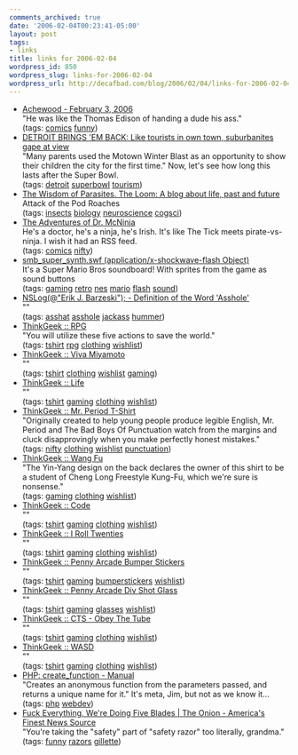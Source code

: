 ```yaml
---
comments_archived: true
date: '2006-02-04T00:23:41-05:00'
layout: post
tags:
- links
title: links for 2006-02-04
wordpress_id: 850
wordpress_slug: links-for-2006-02-04
wordpress_url: http://decafbad.com/blog/2006/02/04/links-for-2006-02-04
---
```

<ul class="delicious">
	<li>
		<div class="delicious-link"><a href="http://www.achewood.com/index.php?date=02032006">Achewood - February 3, 2006</a></div>
		<div class="delicious-extended">"He was like the Thomas Edison of handing a dude his ass."</div>
		<div class="delicious-tags">(tags: <a href="http://del.icio.us/deusx/comics">comics</a> <a href="http://del.icio.us/deusx/funny">funny</a>)</div>
	</li>
	<li>
		<div class="delicious-link"><a href="http://www.freep.com/apps/pbcs.dll/article?AID=/20060203/NEWS0101/602030446/1118/RSS">DETROIT BRINGS 'EM BACK: Like tourists in own town, suburbanites gape at view</a></div>
		<div class="delicious-extended">"Many parents used the Motown Winter Blast as an opportunity to show their children the city for the first time."  Now, let's see how long this lasts after the Super Bowl.</div>
		<div class="delicious-tags">(tags: <a href="http://del.icio.us/deusx/detroit">detroit</a> <a href="http://del.icio.us/deusx/superbowl">superbowl</a> <a href="http://del.icio.us/deusx/tourism">tourism</a>)</div>
	</li>
	<li>
		<div class="delicious-link"><a href="http://loom.corante.com/archives/2006/02/02/the_wisdom_of_parasites.php">The Wisdom of Parasites. The Loom: A blog about life, past and future</a></div>
		<div class="delicious-extended">Attack of the Pod Roaches</div>
		<div class="delicious-tags">(tags: <a href="http://del.icio.us/deusx/insects">insects</a> <a href="http://del.icio.us/deusx/biology">biology</a> <a href="http://del.icio.us/deusx/neuroscience">neuroscience</a> <a href="http://del.icio.us/deusx/cogsci">cogsci</a>)</div>
	</li>
	<li>
		<div class="delicious-link"><a href="http://drmcninja.com/index.html">The Adventures of Dr. McNinja</a></div>
		<div class="delicious-extended">He's a doctor, he's a ninja, he's Irish.  It's like The Tick meets pirate-vs-ninja.  I wish it had an RSS feed.</div>
		<div class="delicious-tags">(tags: <a href="http://del.icio.us/deusx/comics">comics</a> <a href="http://del.icio.us/deusx/nifty">nifty</a>)</div>
	</li>
	<li>
		<div class="delicious-link"><a href="http://redruth.greenbean.org/~ben/4CR/smb_super_synth.swf">smb_super_synth.swf (application/x-shockwave-flash Object)</a></div>
		<div class="delicious-extended">It's a Super Mario Bros soundboard!  With sprites from the game as sound buttons</div>
		<div class="delicious-tags">(tags: <a href="http://del.icio.us/deusx/gaming">gaming</a> <a href="http://del.icio.us/deusx/retro">retro</a> <a href="http://del.icio.us/deusx/nes">nes</a> <a href="http://del.icio.us/deusx/mario">mario</a> <a href="http://del.icio.us/deusx/flash">flash</a> <a href="http://del.icio.us/deusx/sound">sound</a>)</div>
	</li>
	<li>
		<div class="delicious-link"><a href="http://nslog.com/archives/2006/02/03/definition_of_the_word_asshole.php">NSLog(@"Erik J. Barzeski"); - Definition of the Word 'Asshole'</a></div>
		<div class="delicious-extended">""</div>
		<div class="delicious-tags">(tags: <a href="http://del.icio.us/deusx/asshat">asshat</a> <a href="http://del.icio.us/deusx/asshole">asshole</a> <a href="http://del.icio.us/deusx/jackass">jackass</a> <a href="http://del.icio.us/deusx/hummer">hummer</a>)</div>
	</li>
	<li>
		<div class="delicious-link"><a href="http://www.thinkgeek.com/pennyarcade/gamer/7b74/">ThinkGeek :: RPG</a></div>
		<div class="delicious-extended">"You will utilize these five actions to save the world."</div>
		<div class="delicious-tags">(tags: <a href="http://del.icio.us/deusx/tshirt">tshirt</a> <a href="http://del.icio.us/deusx/rpg">rpg</a> <a href="http://del.icio.us/deusx/clothing">clothing</a> <a href="http://del.icio.us/deusx/wishlist">wishlist</a>)</div>
	</li>
	<li>
		<div class="delicious-link"><a href="http://www.thinkgeek.com/pennyarcade/gamer/7b6b/">ThinkGeek :: Viva Miyamoto</a></div>
		<div class="delicious-extended">""</div>
		<div class="delicious-tags">(tags: <a href="http://del.icio.us/deusx/tshirt">tshirt</a> <a href="http://del.icio.us/deusx/clothing">clothing</a> <a href="http://del.icio.us/deusx/wishlist">wishlist</a> <a href="http://del.icio.us/deusx/gaming">gaming</a>)</div>
	</li>
	<li>
		<div class="delicious-link"><a href="http://www.thinkgeek.com/pennyarcade/gamer/7ba1/">ThinkGeek :: Life</a></div>
		<div class="delicious-extended">""</div>
		<div class="delicious-tags">(tags: <a href="http://del.icio.us/deusx/tshirt">tshirt</a> <a href="http://del.icio.us/deusx/gaming">gaming</a> <a href="http://del.icio.us/deusx/clothing">clothing</a> <a href="http://del.icio.us/deusx/wishlist">wishlist</a>)</div>
	</li>
	<li>
		<div class="delicious-link"><a href="http://www.thinkgeek.com/pennyarcade/shirts/6baf/">ThinkGeek :: Mr. Period T-Shirt</a></div>
		<div class="delicious-extended">"Originally created to help young people produce legible English, Mr. Period and The Bad Boys Of Punctuation watch from the margins and cluck disapprovingly when you make perfectly honest mistakes."</div>
		<div class="delicious-tags">(tags: <a href="http://del.icio.us/deusx/nifty">nifty</a> <a href="http://del.icio.us/deusx/clothing">clothing</a> <a href="http://del.icio.us/deusx/wishlist">wishlist</a> <a href="http://del.icio.us/deusx/punctuation">punctuation</a>)</div>
	</li>
	<li>
		<div class="delicious-link"><a href="http://www.thinkgeek.com/pennyarcade/shirts/6b9e/">ThinkGeek :: Wang Fu</a></div>
		<div class="delicious-extended">"The Yin-Yang design on the back declares the owner of this shirt to be a student of Cheng Long Freestyle Kung-Fu, which we're sure is nonsense."</div>
		<div class="delicious-tags">(tags: <a href="http://del.icio.us/deusx/gaming">gaming</a> <a href="http://del.icio.us/deusx/clothing">clothing</a> <a href="http://del.icio.us/deusx/wishlist">wishlist</a>)</div>
	</li>
	<li>
		<div class="delicious-link"><a href="http://www.thinkgeek.com/pennyarcade/gamer/7c07/">ThinkGeek :: Code</a></div>
		<div class="delicious-extended">""</div>
		<div class="delicious-tags">(tags: <a href="http://del.icio.us/deusx/tshirt">tshirt</a> <a href="http://del.icio.us/deusx/gaming">gaming</a> <a href="http://del.icio.us/deusx/clothing">clothing</a> <a href="http://del.icio.us/deusx/wishlist">wishlist</a>)</div>
	</li>
	<li>
		<div class="delicious-link"><a href="http://www.thinkgeek.com/pennyarcade/gamer/760d/">ThinkGeek :: I Roll Twenties</a></div>
		<div class="delicious-extended">""</div>
		<div class="delicious-tags">(tags: <a href="http://del.icio.us/deusx/tshirt">tshirt</a> <a href="http://del.icio.us/deusx/gaming">gaming</a> <a href="http://del.icio.us/deusx/clothing">clothing</a> <a href="http://del.icio.us/deusx/wishlist">wishlist</a>)</div>
	</li>
	<li>
		<div class="delicious-link"><a href="http://www.thinkgeek.com/pennyarcade/other/6c39/">ThinkGeek :: Penny Arcade Bumper Stickers</a></div>
		<div class="delicious-extended">""</div>
		<div class="delicious-tags">(tags: <a href="http://del.icio.us/deusx/tshirt">tshirt</a> <a href="http://del.icio.us/deusx/gaming">gaming</a> <a href="http://del.icio.us/deusx/bumperstickers">bumperstickers</a> <a href="http://del.icio.us/deusx/wishlist">wishlist</a>)</div>
	</li>
	<li>
		<div class="delicious-link"><a href="http://www.thinkgeek.com/pennyarcade/other/7145/">ThinkGeek :: Penny Arcade Div Shot Glass</a></div>
		<div class="delicious-extended">""</div>
		<div class="delicious-tags">(tags: <a href="http://del.icio.us/deusx/tshirt">tshirt</a> <a href="http://del.icio.us/deusx/gaming">gaming</a> <a href="http://del.icio.us/deusx/glasses">glasses</a> <a href="http://del.icio.us/deusx/wishlist">wishlist</a>)</div>
	</li>
	<li>
		<div class="delicious-link"><a href="http://www.thinkgeek.com/pennyarcade/shirts/7a11/">ThinkGeek :: CTS - Obey The Tube</a></div>
		<div class="delicious-extended">""</div>
		<div class="delicious-tags">(tags: <a href="http://del.icio.us/deusx/tshirt">tshirt</a> <a href="http://del.icio.us/deusx/gaming">gaming</a> <a href="http://del.icio.us/deusx/clothing">clothing</a> <a href="http://del.icio.us/deusx/wishlist">wishlist</a>)</div>
	</li>
	<li>
		<div class="delicious-link"><a href="http://www.thinkgeek.com/pennyarcade/gamer/7c02/">ThinkGeek :: WASD</a></div>
		<div class="delicious-extended">""</div>
		<div class="delicious-tags">(tags: <a href="http://del.icio.us/deusx/tshirt">tshirt</a> <a href="http://del.icio.us/deusx/gaming">gaming</a> <a href="http://del.icio.us/deusx/clothing">clothing</a> <a href="http://del.icio.us/deusx/wishlist">wishlist</a>)</div>
	</li>
	<li>
		<div class="delicious-link"><a href="http://us2.php.net/manual/en/function.create-function.php">PHP: create_function - Manual</a></div>
		<div class="delicious-extended">"Creates an anonymous function from the parameters passed, and returns a unique name for it."  It's meta, Jim, but not as we know it...</div>
		<div class="delicious-tags">(tags: <a href="http://del.icio.us/deusx/php">php</a> <a href="http://del.icio.us/deusx/webdev">webdev</a>)</div>
	</li>
	<li>
		<div class="delicious-link"><a href="http://www.theonion.com/content/node/33930">Fuck Everything, We're Doing Five Blades | The Onion - America's Finest News Source</a></div>
		<div class="delicious-extended">"You're taking the "safety" part of "safety razor" too literally, grandma."</div>
		<div class="delicious-tags">(tags: <a href="http://del.icio.us/deusx/funny">funny</a> <a href="http://del.icio.us/deusx/razors">razors</a> <a href="http://del.icio.us/deusx/gillette">gillette</a>)</div>
	</li>
</ul>
